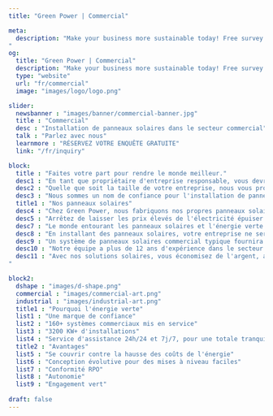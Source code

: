 ```yaml
---
title: "Green Power | Commercial"

meta:
  description: "Make your business more sustainable today! Free survey! Save money and cut emissions - turnkey Solar solutions. Up to 25 years warranty on Solar Panels for your business.
"
og:
  title: "Green Power | Commercial"
  description: "Make your business more sustainable today! Free survey! Save money and cut emissions - turnkey Solar solutions. Up to 25 years warranty on Solar Panels for your business." 
  type: "website"
  url: "fr/commercial"
  image: "images/logo/logo.png"

slider:
  newsbanner : "images/banner/commercial-banner.jpg"
  title : "Commercial"
  desc : "Installation de panneaux solaires dans le secteur commercial"
  talk : "Parlez avec nous"
  learnmore : "RÉSERVEZ VOTRE ENQUÊTE GRATUITE"
  link: "/fr/inquiry"

block:
  title : "Faites votre part pour rendre le monde meilleur."
  desc1 : "En tant que propriétaire d'entreprise responsable, vous devriez rechercher des alternatives durables à votre fournisseur d'énergie actuel. En retour, vos factures d'énergie seront moins élevées et votre image publique sera meilleure."
  desc2 : "Quelle que soit la taille de votre entreprise, nous vous proposerons un devis entièrement personnalisé pour répondre à vos besoins spécifiques."
  desc3 : "Nous sommes un nom de confiance pour l'installation de panneaux solaires pour les bâtiments commerciaux à travers les Baléares et l'Espagne continentale, y compris ; hôtels, écoles, fermes, bâtiments gouvernementaux et développements commerciaux. Sécurisez votre énergie future avec nos panneaux solaires hautement efficaces et commencez à utiliser de l'énergie verte gratuite dès aujourd'hui."
  title1 : "Nos panneaux solaires"
  desc4 : "Chez Green Power, nous fabriquons nos propres panneaux solaires très puissants, de marque Carbon Free. Carbon Free utilise les dernières technologies et est fier de sa fabrication de précision soutenue par les certifications TUV de la plus haute qualité et offre une production d'énergie plus fiable et plus stable avec moins d'effet d'ombrage et une énergie de sortie plus élevée - le tout avec une garantie de 25 ans."
  desc5 : "Arrêtez de laisser les prix élevés de l'électricité épuiser les finances de votre entreprise. Des milliers d'entreprises à travers l'Espagne sont passées à l'énergie solaire pour alimenter leurs opérations. Nous sommes des experts du solaire photovoltaïque, à vos côtés à chaque étape du processus pour vous donner des conseils de pointe et une formation conviviale, ainsi que des installations rapides et de haute qualité."
  desc7 : "Le monde entourant les panneaux solaires et l'énergie verte a radicalement changé au cours des 10 dernières années. Ce qui était considéré comme une niche et expérimentale est maintenant classé comme grand public - faisant baisser les prix et augmentant la fiabilité."
  desc8 : "En installant des panneaux solaires, votre entreprise ne sera pas affectée par la fluctuation des tarifs des services publics, votre entreprise reste à l'abri de la volatilité, avec un système pour continuer à générer de l'énergie propre en permanence."
  desc9 : "Un système de panneaux solaires commercial typique fournira de l'électricité gratuite pendant plus de 25 ans, réalisera des rendements financiers allant jusqu'à 20 % par an et remboursera les coûts d'installation en environ 5 ans."
  desc10 : "Notre équipe a plus de 12 ans d'expérience dans le secteur des énergies renouvelables, travaillant avec des entreprises telles que Tesla, Renault, Nissan et British Gas. Nous pouvons transformer votre entreprise avec des solutions d'énergie verte. Nous pouvons aider votre entreprise à augmenter son retour sur investissement, à réduire efficacement ses coûts énergétiques et, parallèlement, à atteindre ses objectifs de développement durable."
  desc11 : "Avec nos solutions solaires, vous économisez de l'argent, améliorez la résilience et réduisez les émissions - en gagnant en stabilité sur vos coûts énergétiques et en contrôlant votre entreprise. Contactez Green Power au <b>+34 651 720 792</b> pour une enquête gratuite et sans engagement dès aujourd'hui.
"

block2:
  dshape : "images/d-shape.png"
  commercial : "images/commercial-art.png"
  industrial : "images/industrial-art.png"
  title1 : "Pourquoi l'énergie verte"
  list1 : "Une marque de confiance"
  list2 : "160+ systèmes commerciaux mis en service"
  list3 : "3200 KW+ d'installations"
  list4 : "Service d'assistance 24h/24 et 7j/7, pour une totale tranquillité d'esprit"
  title2 : "Avantages"
  list5 : "Se couvrir contre la hausse des coûts de l'énergie"
  list6 : "Conception évolutive pour des mises à niveau faciles"
  list7 : "Conformité RPO"
  list8 : "Autonomie"
  list9 : "Engagement vert"
    
draft: false
---
```

